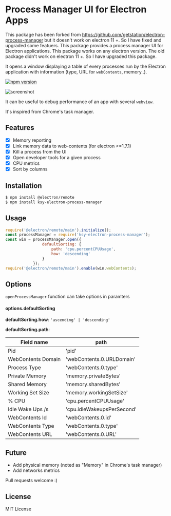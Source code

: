 # Process Manager UI for Electron Apps

This package has been forked from https://github.com/getstation/electron-process-manager but it doesn't work on electron 11 +.
So I have fixed and upgraded some featuers.
This package provides a process manager UI for Electron applications.
This package works on any electron version.
The old package didn't work on electron 11 +.
So I have upgraded this package.

It opens a window displaying a table of every processes run by the Electron application with information (type, URL for `webContents`, memory..).

[![npm version](https://badge.fury.io/js/ksy-electron-process-manager.svg)](https://badge.fury.io/js/ksy-electron-process-manager)

![screenshot](https://github.com/getstation/ksy-electron-process-manager/raw/master/.github/screenshots/window.png)

It can be useful to debug performance of an app with several `webview`.

It's inspired from Chrome's task manager.

## Features

- [x] Memory reporting
- [x] Link memory data to web-contents (for electron >=1.7.1)
- [x] Kill a process from the UI
- [x] Open developer tools for a given process
- [x] CPU metrics
- [x] Sort by columns

## Installation

```bash
$ npm install @electron/remote
$ npm install ksy-electron-process-manager
```

## Usage
```js
require('@electron/remote/main').initialize();
const processManager = require('ksy-electron-process-manager');
const win = processManager.open({
                defaultSorting: {
                    path: 'cpu.percentCPUUsage',
                    how: 'descending'
                }
            });
require('@electron/remote/main').enable(win.webContents);
```

## Options
`openProcessManager` function can take options in paramters

#### options.defaultSorting
**defaultSorting.how**: `'ascending' | 'descending'`

**defaultSorting.path**:

| Field name         | path                       |
|--------------------|----------------------------|
| Pid                | 'pid'                      |
| WebContents Domain | 'webContents.0.URLDomain'  |
| Process Type       | 'webContents.0.type'       |
| Private Memory     | 'memory.privateBytes'      |
| Shared Memory      | 'memory.sharedBytes'       |
| Working Set Size   | 'memory.workingSetSize'    |
| % CPU              | 'cpu.percentCPUUsage'      |
| Idle Wake Ups /s   | 'cpu.idleWakeupsPerSecond' |
| WebContents Id     | 'webContents.0.id'         |
| WebContents Type   | 'webContents.0.type'       |
| WebContents URL    | 'webContents.0.URL'        |


## Future

- Add physical memory (noted as "Memory" in Chrome's task manager)
- Add networks metrics

Pull requests welcome :)

## License

MIT License
